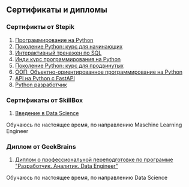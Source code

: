 ## Сертификаты и дипломы
### Сертификты от Stepik
1. [Программирование на Python](/Сертификаты%20Stepik/stepik-certificate-67-c44b794.jpg)
2. [Поколение Python: курс для начинающих](/Сертификаты%20Stepik/stepik-certificate-58852-602b57e.jpg)
3. [Интерактивный тренажен по SQL](/Сертификаты%20Stepik/stepik-certificate-63054-94dd8f5.jpg)
4. [Инди курс программирования на Python](/Сертификаты%20Stepik/stepik-certificate-63085-58d2246.jpg)
5. [Поколение Python: курс для продвинутых](/Сертификаты%20Stepik/stepik-certificate-68343-dbb2d11.jpg)
6. [ООП: Объектно-ориентированное программирование на Python](/Сертификаты%20Stepik/stepik-certificate-114354-aac7fc6.jpg)
7. [API на Python с FastAPI](/Сертификаты%20Stepik/stepik-certificate-119770-0e8fbdb.jpg)
8. [Python разработчик](/Сертификаты%20Stepik/stepik-certificate-122813-e2bc07b.jpg)

### Сертификаты от SkillBox
1. [Введение в Data Science](/Сертификат%20SkillBox/al1wfWCUUjmZNOJEOD7SYntPSufEyDsK.png)
   
Обучаюсь по настоящее время, по направлению Maschine Learning Engineer

### Диплом от GeekBrains
1. [Диплом о профессиональной переподготовке по программе "Разработчик. Аналитик. Data Engineer"](/Диплом%20за%20первый%20год%20GeekBrains/mjumataev_250307-091459-580f.jpg)

Обучаюсь по настоящее время, по направлению Data Science
